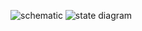 
![schematic](https://github.com/thanawut2903/miniproject-Stopwatch/assets/159118913/6df35db5-dbef-4164-b22c-e14edba8d878)
![state diagram](https://github.com/thanawut2903/miniproject-Stopwatch/assets/159118913/a1e898b3-5ad7-4596-a206-7b979d671a2a)
